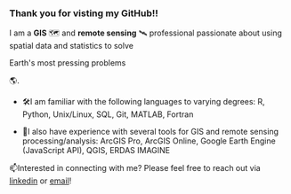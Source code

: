 ### Thank you for visting my GitHub!!
I am a <b>GIS</b> 🗺️ and <b>remote sensing</b> 🛰️ professional passionate about using spatial data and statistics to solve <P>Earth's most pressing problems</P> 🌎.

- 🛠️I am familiar with the following languages to varying degrees: R, Python, Unix/Linux, SQL, Git, MATLAB, Fortran 

- 🧭I also have experience with several tools for GIS and remote sensing processing/analysis: ArcGIS Pro, ArcGIS Online, Google Earth Engine (JavaScript API), QGIS, ERDAS IMAGINE

📫Interested in connecting with me? Please feel free to reach out via [linkedin](https://www.linkedin.com/in/marisa-smedsrud-b1722815b/) or [email](mailto:msmeds97@gmail.com)!

